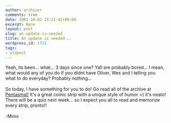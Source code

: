 ```yaml
---
author: archiver
comments: true
date: 2001-10-02 15:21:41+00:00
excerpt: None
layout: post
slug: an-update-is-needed
title: An update is needed...
wordpress_id: 1711
tags:
- oldpost
---
```


Yeah, its been... what... 3 days since one?  Yall are probably bored... I mean, what would any of you do if you didnt have Oliver, Wes and I telling you what to do everyday?  Probably nothing...<br /><br />So today, I have something for you to do!  Go read all of the archive at <a href="http://www.pentasmal.com">Pentasmal!</a> It's a great comic strip with a unique style of humor =) it's neato!  There will be a quiz next week... so I expect you all to read and memorize every strip, pronto!!<br /><br />-Minix